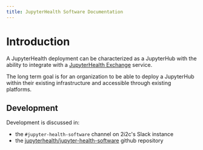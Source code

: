 ```yaml
---
title: JupyterHealth Software Documentation
---
```


# Introduction

A JupyterHealth deployment can be characterized as a JupyterHub with the ability to integrate with a [JupyterHealth Exchange](jupyterhealth-exchange/overview) service.

The long term goal is for an organization to be able to deploy a JupyterHub within their existing infrastructure and accessible through existing platforms.

## Development

Development is discussed in:

- the `#jupyter-health-software` channel on 2i2c's Slack instance
- the [jupyterhealth/jupyter-health-software](https://github.com/jupyterhealth/jupyter-health-software) github repository
